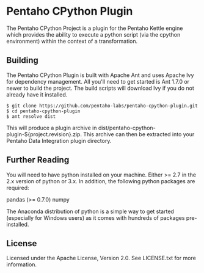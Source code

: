 Pentaho CPython Plugin
=======================

The Pentaho CPython Project is a plugin for the Pentaho Kettle engine which provides the ability to execute a python script (via the cpython environment) within the context of a transformation.

Building
--------
The Pentaho CPython Plugin is built with Apache Ant and uses Apache Ivy for dependency management. All you'll need to get started is Ant 1.7.0 or newer to build the project. The build scripts will download Ivy if you do not already have it installed.

    $ git clone https://github.com/pentaho-labs/pentaho-cpython-plugin.git
    $ cd pentaho-cpython-plugin
    $ ant resolve dist

This will produce a plugin archive in dist/pentaho-cpython-plugin-${project.revision}.zip. This archive can then be extracted into your Pentaho Data Integration plugin directory.

Further Reading
---------------
You will need to have python installed on your machine. Either >= 2.7 in the 2.x version of python or 3.x. In addition, the following python packages are required:

pandas (>= 0.7.0)
numpy

The Anaconda distribution of python is a simple way to get started (especially for Windows users) as it comes with hundreds of packages pre-installed.

License
-------
Licensed under the Apache License, Version 2.0. See LICENSE.txt for more information.
